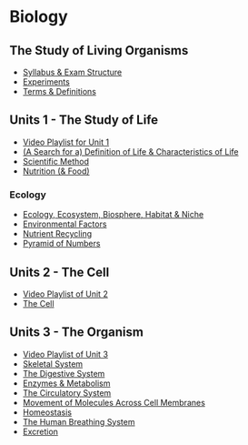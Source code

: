 # Biology
## The Study of Living Organisms
- [Syllabus & Exam Structure](syllabus-and-exam-structure.md)
- [Experiments](experiments/experiments.md)
- [Terms & Definitions](terms-and-definitions.md)
## Units 1 - The Study of Life
- [Video Playlist for Unit 1](https://youtube.com/playlist?list=PLgPhtu6xzA1cwFwOLbYpxJTaJbUdZiC8O)
- [(A Search for a) Definition of Life & Characteristics of Life]()
- [Scientific Method]()
- [Nutrition (& Food)]()
### Ecology
- [Ecology, Ecosystem, Biosphere, Habitat & Niche]()
- [Environmental Factors]()
- [Nutrient Recycling](topics/unit-1/nutrient-recycling/nutrient-recycling.md)
- [Pyramid of Numbers](topics/unit-1/pyramid-of-numbers/pyramid-of-numbers.md)
## Units 2 - The Cell
- [Video Playlist of Unit 2](https://youtube.com/playlist?list=PLgPhtu6xzA1dnBCtGOPCN-ak7TARs-wu1)
- [The Cell]()
## Units 3 - The Organism
- [Video Playlist of Unit 3](https://youtube.com/playlist?list=PLgPhtu6xzA1f_J5DHWRNb_mcZw_2pYtO8)
- [Skeletal System]()
- [The Digestive System]()
- [Enzymes & Metabolism]()
- [The Circulatory System]()
- [Movement of Molecules Across Cell Membranes]()
- [Homeostasis]()
- [The Human Breathing System]()
- [Excretion]()
